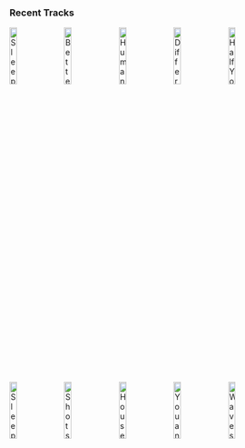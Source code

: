 ### Recent Tracks
[<img src='https://lastfm.freetls.fastly.net/i/u/300x300/ea77f864eff0a4283fa30b8edade7ddb.png' width='16%' height='16%' alt='Sleep on the Floor'>](https://www.last.fm/music/the%2blumineers/_/sleep%2bon%2bthe%2bfloor)&nbsp;&nbsp;&nbsp;&nbsp;[<img src='https://lastfm.freetls.fastly.net/i/u/300x300/96932aaf906641179052b5faa84292b6.png' width='16%' height='16%' alt='Better Life'>](https://www.last.fm/music/paper%2broute/_/better%2blife)&nbsp;&nbsp;&nbsp;&nbsp;[<img src='https://lastfm.freetls.fastly.net/i/u/300x300/9a8488ad4896580730b7ce12877bc278.png' width='16%' height='16%' alt='Human'>](https://www.last.fm/music/the%2bkillers/_/human)&nbsp;&nbsp;&nbsp;&nbsp;[<img src='https://lastfm.freetls.fastly.net/i/u/300x300/d235e5e2780fefef901cd8c2d185f877.png' width='16%' height='16%' alt='Different Colors'>](https://www.last.fm/music/walk%2bthe%2bmoon/_/different%2bcolors)&nbsp;&nbsp;&nbsp;&nbsp;[<img src='https://lastfm.freetls.fastly.net/i/u/300x300/70a4da35648052e0310285984c00439c.png' width='16%' height='16%' alt='Half Your Age'>](https://www.last.fm/music/joywave/_/half%2byour%2bage)&nbsp;&nbsp;&nbsp;&nbsp;<br>[<img src='https://lastfm.freetls.fastly.net/i/u/300x300/7f5d1e033906b83f9c827ca59b1d90cc.png' width='16%' height='16%' alt='Sleep Talk'>](https://www.last.fm/music/jake%2bhays/_/sleep%2btalk)&nbsp;&nbsp;&nbsp;&nbsp;[<img src='https://lastfm.freetls.fastly.net/i/u/300x300/74b0399872646052464309d621075339.png' width='16%' height='16%' alt='Shots'>](https://www.last.fm/music/imagine%2bdragons/_/shots)&nbsp;&nbsp;&nbsp;&nbsp;[<img src='https://lastfm.freetls.fastly.net/i/u/300x300/6845ec386943391a4aea923c4e1e0197.png' width='16%' height='16%' alt='House in LA'>](https://www.last.fm/music/jungle/_/house%2bin%2bla)&nbsp;&nbsp;&nbsp;&nbsp;[<img src='https://lastfm.freetls.fastly.net/i/u/300x300/78c29a054dba737c623d441a31cdfc56.png' width='16%' height='16%' alt='You and Me'>](https://www.last.fm/music/the%2bmagician/_/you%2band%2bme)&nbsp;&nbsp;&nbsp;&nbsp;[<img src='https://lastfm.freetls.fastly.net/i/u/300x300/050b7138888e4f9acf645ed6a5e87e44.png' width='16%' height='16%' alt='Waves'>](https://www.last.fm/music/magic%2bman/_/waves)&nbsp;&nbsp;&nbsp;&nbsp;<br>
